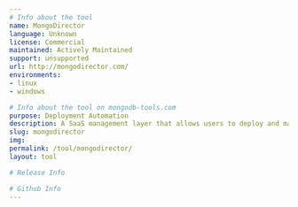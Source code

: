 ```yaml
---
# Info about the tool
name: MongoDirector
language: Unknown
license: Commercial
maintained: Actively Maintained
support: unsupported
url: http://mongodirector.com/
environments:
- linux
- windows

# Info about the tool on mongodb-tools.com
purpose: Deployment Automation
description: A SaaS management layer that allows users to deploy and maitnain MongoDB clusters within their own cloud accounts.
slug: mongodirector
img: 
permalink: /tool/mongodirector/
layout: tool

# Release Info

# Github Info
---
```


